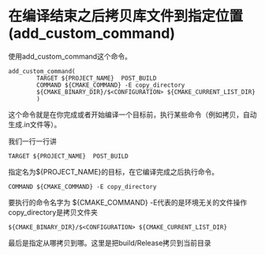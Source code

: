 # 在编译结束之后拷贝库文件到指定位置(add_custom_command)

使用add_custom_command这个命令。
```
add_custom_command(
        TARGET ${PROJECT_NAME}  POST_BUILD
        COMMAND ${CMAKE_COMMAND} -E copy_directory
        ${CMAKE_BINARY_DIR}/$<CONFIGURATION> ${CMAKE_CURRENT_LIST_DIR}
        )
```

这个命令就是在你完成或者开始编译一个目标前，执行某些命令（例如拷贝，自动生成.in文件等）。

我们一行一行讲

```
TARGET ${PROJECT_NAME}  POST_BUILD
```

指定名为${PROJECT_NAME}的目标，在它编译完成之后执行命令。

```
COMMAND ${CMAKE_COMMAND} -E copy_directory
```

要执行的命令名字为 ${CMAKE_COMMAND} -E代表的是环境无关的文件操作 copy_directory是拷贝文件夹

```
${CMAKE_BINARY_DIR}/$<CONFIGURATION> ${CMAKE_CURRENT_LIST_DIR}
```
最后是指定从哪拷贝到哪。这里是把build/Release拷贝到当前目录
